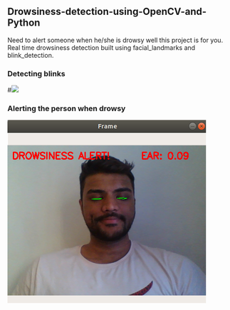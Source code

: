 ## Drowsiness-detection-using-OpenCV-and-Python
Need to alert someone when he/she is drowsy well this project is for you.
Real time drowsiness detection built using facial_landmarks and blink_detection.

### Detecting blinks 
#![](https://camo.githubusercontent.com/983b09b5d9f7feb2cd96d002deb8b27e1c261837/68747470733a2f2f6c68352e676f6f676c6575736572636f6e74656e742e636f6d2f4e45647056505349486c6236764b6a4a38366433515f737058304d725942333347654d76646e334a336b3442346b7238374a7079375942773473686e314a66777058454f664e7a6a49684548707344682d646e6478326a2d7269464769446762716b3764695045476c356d415f5f7367444b5575637a624a64357443554b53414c77494a367a7033)


### Alerting the person when drowsy
![](Screenshot%20from%202019-09-15%2014-45-17.png)
